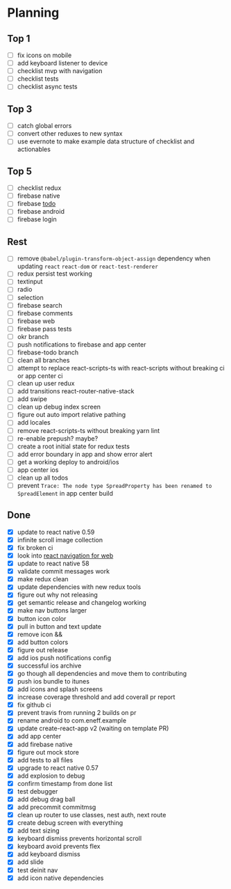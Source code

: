 # Planning

## Top 1

- [ ] fix icons on mobile
- [ ] add keyboard listener to device
- [ ] checklist mvp with navigation
- [ ] checklist tests
- [ ] checklist async tests

## Top 3

- [ ] catch global errors
- [ ] convert other reduxes to new syntax
- [ ] use evernote to make example data structure of checklist and actionables

## Top 5

- [ ] checklist redux
- [ ] firebase native
- [ ] firebase [todo](https://blog.invertase.io/getting-started-with-cloud-firestore-on-react-native-b338fb6525b9)
- [ ] firebase android
- [ ] firebase login

## Rest

- [ ] remove `@babel/plugin-transform-object-assign` dependency when updating `react` `react-dom` or `react-test-renderer`
- [ ] redux persist test working
- [ ] textinput
- [ ] radio
- [ ] selection
- [ ] firebase search
- [ ] firebase comments
- [ ] firebase web
- [ ] firebase pass tests
- [ ] okr branch
- [ ] push notifications to firebase and app center
- [ ] firebase-todo branch
- [ ] clean all branches
- [ ] attempt to replace react-scripts-ts with react-scripts without breaking ci or app center ci
- [ ] clean up user redux
- [ ] add transitions react-router-native-stack
- [ ] add swipe
- [ ] clean up debug index screen
- [ ] figure out auto import relative pathing
- [ ] add locales
- [ ] remove react-scripts-ts without breaking yarn lint
- [ ] re-enable prepush? maybe?
- [ ] create a root initial state for redux tests
- [ ] add error boundary in app and show error alert
- [ ] get a working deploy to android/ios
- [ ] app center ios
- [ ] clean up all todos
- [ ] prevent `Trace: The node type SpreadProperty has been renamed to SpreadElement` in app center build

## Done

- [x] update to react native 0.59
- [x] infinite scroll image collection
- [x] fix broken ci
- [x] look into [react navigation for web](https://github.com/react-navigation/example-web)
- [x] update to react native 58
- [x] validate commit messages work
- [x] make redux clean
- [x] update dependencies with new redux tools
- [x] figure out why not releasing
- [x] get semantic release and changelog working
- [x] make nav buttons larger
- [x] button icon color
- [x] pull in button and text update
- [x] remove icon && <Component>
- [x] add button colors
- [x] figure out release
- [x] add ios push notifications config
- [x] successful ios archive
- [x] go though all dependencies and move them to contributing
- [x] push ios bundle to itunes
- [x] add icons and splash screens
- [x] increase coverage threshold and add coverall pr report
- [x] fix github ci
- [x] prevent travis from running 2 builds on pr
- [x] rename android to com.eneff.example
- [x] update create-react-app v2 (waiting on template PR)
- [x] add app center
- [x] add firebase native
- [x] figure out mock store
- [x] add tests to all files
- [x] upgrade to react native 0.57
- [x] add explosion to debug
- [x] confirm timestamp from done list
- [x] test debugger
- [x] add debug drag ball
- [x] add precommit commitmsg
- [x] clean up router to use classes, nest auth, next route
- [x] create debug screen with everything
- [x] add text sizing
- [x] keyboard dismiss prevents horizontal scroll
- [x] keyboard avoid prevents flex
- [x] add keyboard dismiss
- [x] add slide
- [x] test deinit nav
- [x] add icon native dependencies
